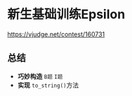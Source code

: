 # 新生基础训练Epsilon

https://vjudge.net/contest/160731

## 总结

- **巧妙构造** `B题` `I题`
- **实现** `to_string()`方法
